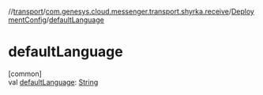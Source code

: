 //[transport](../../../index.md)/[com.genesys.cloud.messenger.transport.shyrka.receive](../index.md)/[DeploymentConfig](index.md)/[defaultLanguage](default-language.md)

# defaultLanguage

[common]\
val [defaultLanguage](default-language.md): [String](https://kotlinlang.org/api/latest/jvm/stdlib/kotlin/-string/index.html)
